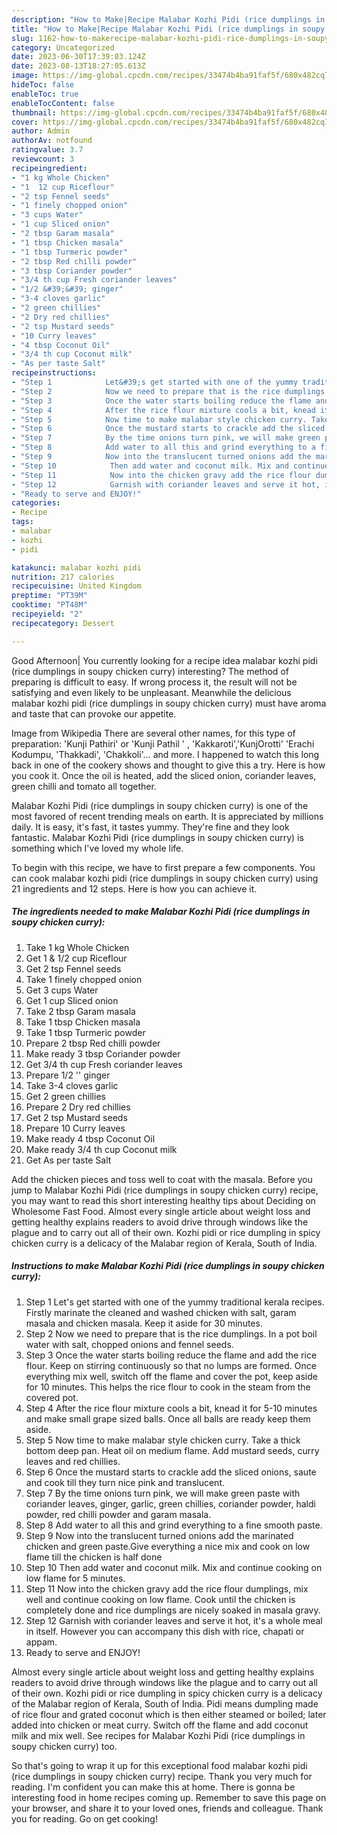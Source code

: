 ```yaml
---
description: "How to Make|Recipe Malabar Kozhi Pidi (rice dumplings in soupy chicken curry) {That is Special"
title: "How to Make|Recipe Malabar Kozhi Pidi (rice dumplings in soupy chicken curry) {That is Special"
slug: 1162-how-to-makerecipe-malabar-kozhi-pidi-rice-dumplings-in-soupy-chicken-curry-that-is-special
category: Uncategorized
date: 2023-06-30T17:39:03.124Z
date: 2023-08-13T18:27:05.613Z
image: https://img-global.cpcdn.com/recipes/33474b4ba91faf5f/680x482cq70/malabar-kozhi-pidi-rice-dumplings-in-soupy-chicken-curry-recipe-main-photo.jpg
hideToc: false
enableToc: true
enableTocContent: false
thumbnail: https://img-global.cpcdn.com/recipes/33474b4ba91faf5f/680x482cq70/malabar-kozhi-pidi-rice-dumplings-in-soupy-chicken-curry-recipe-main-photo.jpg
cover: https://img-global.cpcdn.com/recipes/33474b4ba91faf5f/680x482cq70/malabar-kozhi-pidi-rice-dumplings-in-soupy-chicken-curry-recipe-main-photo.jpg
author: Admin
authorAv: notfound
ratingvalue: 3.7
reviewcount: 3
recipeingredient:
- "1 kg Whole Chicken"
- "1  12 cup Riceflour"
- "2 tsp Fennel seeds"
- "1 finely chopped onion"
- "3 cups Water"
- "1 cup Sliced onion"
- "2 tbsp Garam masala"
- "1 tbsp Chicken masala"
- "1 tbsp Turmeric powder"
- "2 tbsp Red chilli powder"
- "3 tbsp Coriander powder"
- "3/4 th cup Fresh coriander leaves"
- "1/2 &#39;&#39; ginger"
- "3-4 cloves garlic"
- "2 green chillies"
- "2 Dry red chillies"
- "2 tsp Mustard seeds"
- "10 Curry leaves"
- "4 tbsp Coconut Oil"
- "3/4 th cup Coconut milk"
- "As per taste Salt"
recipeinstructions:
- "Step 1            Let&#39;s get started with one of the yummy traditional kerala recipes. Firstly marinate the cleaned and washed chicken with salt, garam masala and chicken masala. Keep it aside for 30 minutes."
- "Step 2            Now we need to prepare that is the rice dumplings. In a pot boil water with salt, chopped onions and fennel seeds."
- "Step 3            Once the water starts boiling reduce the flame and add the rice flour. Keep on stirring continuously so that no lumps are formed. Once everything mix well, switch off the flame and cover the pot, keep aside for 10 minutes. This helps the rice flour to cook in the steam from the covered pot."
- "Step 4            After the rice flour mixture cools a bit, knead it for 5-10 minutes and make small grape sized balls. Once all balls are ready keep them aside."
- "Step 5            Now time to make malabar style chicken curry. Take a thick bottom deep pan. Heat oil on medium flame. Add mustard seeds, curry leaves and red chillies."
- "Step 6            Once the mustard starts to crackle add the sliced onions, saute and cook till they turn nice pink and translucent."
- "Step 7            By the time onions turn pink, we will make green paste with coriander leaves, ginger, garlic, green chillies, coriander powder, haldi powder, red chilli powder and garam masala."
- "Step 8            Add water to all this and grind everything to a fine smooth paste."
- "Step 9            Now into the translucent turned onions add the marinated chicken and green paste.Give everything a nice mix and cook on low flame till the chicken is half done"
- "Step 10            Then add water and coconut milk. Mix and continue cooking on low flame for 5 minutes."
- "Step 11            Now into the chicken gravy add the rice flour dumplings, mix well and continue cooking on low flame. Cook until the chicken is completely done and rice dumplings are nicely soaked in masala gravy."
- "Step 12            Garnish with coriander leaves and serve it hot, it&#39;s a whole meal in itself. However you can accompany this dish with rice, chapati or appam."
- "Ready to serve and ENJOY!"
categories:
- Recipe
tags:
- malabar
- kozhi
- pidi

katakunci: malabar kozhi pidi 
nutrition: 217 calories
recipecuisine: United Kingdom
preptime: "PT39M"
cooktime: "PT48M"
recipeyield: "2"
recipecategory: Dessert

---
```



Good Afternoon| You currently looking for a recipe idea malabar kozhi pidi (rice dumplings in soupy chicken curry) interesting? The method of preparing is difficult to easy. If wrong process it, the result will not be satisfying and even likely to be unpleasant. Meanwhile the delicious malabar kozhi pidi (rice dumplings in soupy chicken curry) must have aroma and taste that can provoke our appetite.





Image from Wikipedia There are several other names, for this type of preparation: &#39;Kunji Pathiri&#39; or &#39;Kunji Pathil &#39; , &#39;Kakkaroti&#39;,&#39;KunjOrotti&#39; &#39;Erachi Kodumpu, &#39;Thakkadi&#39;, &#39;Chakkoli&#39;… and more. I happened to watch this long back in one of the cookery shows and thought to give this a try. Here is how you cook it. Once the oil is heated, add the sliced onion, coriander leaves, green chilli and tomato all together.

Malabar Kozhi Pidi (rice dumplings in soupy chicken curry) is one of the most favored of recent trending meals on earth. It is appreciated by millions daily. It is easy, it's fast, it tastes yummy. They're fine and they look fantastic. Malabar Kozhi Pidi (rice dumplings in soupy chicken curry) is something which I've loved my whole life.


To begin with this recipe, we have to first prepare a few components. You can cook malabar kozhi pidi (rice dumplings in soupy chicken curry) using 21 ingredients and 12 steps. Here is how you can achieve it.

<!--inarticleads1-->

##### The ingredients needed to make Malabar Kozhi Pidi (rice dumplings in soupy chicken curry):

1. Take 1 kg Whole Chicken
1. Get 1 &amp; 1/2 cup Riceflour
1. Get 2 tsp Fennel seeds
1. Take 1 finely chopped onion
1. Get 3 cups Water
1. Get 1 cup Sliced onion
1. Take 2 tbsp Garam masala
1. Take 1 tbsp Chicken masala
1. Take 1 tbsp Turmeric powder
1. Prepare 2 tbsp Red chilli powder
1. Make ready 3 tbsp Coriander powder
1. Get 3/4 th cup Fresh coriander leaves
1. Prepare 1/2 &#39;&#39; ginger
1. Take 3-4 cloves garlic
1. Get 2 green chillies
1. Prepare 2 Dry red chillies
1. Get 2 tsp Mustard seeds
1. Prepare 10 Curry leaves
1. Make ready 4 tbsp Coconut Oil
1. Make ready 3/4 th cup Coconut milk
1. Get As per taste Salt


Add the chicken pieces and toss well to coat with the masala. Before you jump to Malabar Kozhi Pidi (rice dumplings in soupy chicken curry) recipe, you may want to read this short interesting healthy tips about Deciding on Wholesome Fast Food. Almost every single article about weight loss and getting healthy explains readers to avoid drive through windows like the plague and to carry out all of their own. Kozhi pidi or rice dumpling in spicy chicken curry is a delicacy of the Malabar region of Kerala, South of India. 

<!--inarticleads2-->

##### Instructions to make Malabar Kozhi Pidi (rice dumplings in soupy chicken curry):

1. Step 1            Let&#39;s get started with one of the yummy traditional kerala recipes. Firstly marinate the cleaned and washed chicken with salt, garam masala and chicken masala. Keep it aside for 30 minutes.
1. Step 2            Now we need to prepare that is the rice dumplings. In a pot boil water with salt, chopped onions and fennel seeds.
1. Step 3            Once the water starts boiling reduce the flame and add the rice flour. Keep on stirring continuously so that no lumps are formed. Once everything mix well, switch off the flame and cover the pot, keep aside for 10 minutes. This helps the rice flour to cook in the steam from the covered pot.
1. Step 4            After the rice flour mixture cools a bit, knead it for 5-10 minutes and make small grape sized balls. Once all balls are ready keep them aside.
1. Step 5            Now time to make malabar style chicken curry. Take a thick bottom deep pan. Heat oil on medium flame. Add mustard seeds, curry leaves and red chillies.
1. Step 6            Once the mustard starts to crackle add the sliced onions, saute and cook till they turn nice pink and translucent.
1. Step 7            By the time onions turn pink, we will make green paste with coriander leaves, ginger, garlic, green chillies, coriander powder, haldi powder, red chilli powder and garam masala.
1. Step 8            Add water to all this and grind everything to a fine smooth paste.
1. Step 9            Now into the translucent turned onions add the marinated chicken and green paste.Give everything a nice mix and cook on low flame till the chicken is half done
1. Step 10            Then add water and coconut milk. Mix and continue cooking on low flame for 5 minutes.
1. Step 11            Now into the chicken gravy add the rice flour dumplings, mix well and continue cooking on low flame. Cook until the chicken is completely done and rice dumplings are nicely soaked in masala gravy.
1. Step 12            Garnish with coriander leaves and serve it hot, it&#39;s a whole meal in itself. However you can accompany this dish with rice, chapati or appam.
1. Ready to serve and ENJOY!

Almost every single article about weight loss and getting healthy explains readers to avoid drive through windows like the plague and to carry out all of their own. Kozhi pidi or rice dumpling in spicy chicken curry is a delicacy of the Malabar region of Kerala, South of India. Pidi means dumpling made of rice flour and grated coconut which is then either steamed or boiled; later added into chicken or meat curry. Switch off the flame and add coconut milk and mix well. See recipes for Malabar Kozhi Pidi (rice dumplings in soupy chicken curry) too. 

So that's going to wrap it up for this exceptional food malabar kozhi pidi (rice dumplings in soupy chicken curry) recipe. Thank you very much for reading. I'm confident you can make this at home. There is gonna be interesting food in home recipes coming up. Remember to save this page on your browser, and share it to your loved ones, friends and colleague. Thank you for reading. Go on get cooking!
